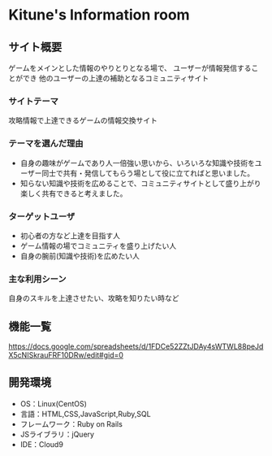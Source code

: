 # Kitune's Information room

## サイト概要
ゲームをメインとした情報のやりとりとなる場で、
ユーザーが情報発信することができ
他のユーザーの上達の補助となるコミュニティサイト

### サイトテーマ
攻略情報で上達できるゲームの情報交換サイト

### テーマを選んだ理由
- 自身の趣味がゲームであり人一倍強い思いから、いろいろな知識や技術をユーザー同士で共有・発信してもらう場として役に立てればと思いました。
- 知らない知識や技術を広めることで、コミュニティサイトとして盛り上がり楽しく共有できると考えました。

### ターゲットユーザ
- 初心者の方など上達を目指す人
- ゲーム情報の場でコミュニティを盛り上げたい人
- 自身の腕前(知識や技術)を広めたい人

### 主な利用シーン
自身のスキルを上達させたい、攻略を知りたい時など

## 機能一覧
https://docs.google.com/spreadsheets/d/1FDCe52ZZtJDAy4sWTWL88peJdX5cNISkrauFRF10DRw/edit#gid=0

## 開発環境
- OS：Linux(CentOS)
- 言語：HTML,CSS,JavaScript,Ruby,SQL
- フレームワーク：Ruby on Rails
- JSライブラリ：jQuery
- IDE：Cloud9